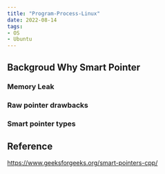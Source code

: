 ```yaml
---
title: "Program-Process-Linux"
date: 2022-08-14
tags:
- OS
- Ubuntu
---
```

## Backgroud Why Smart Pointer
### Memory Leak
### Raw pointer drawbacks
### Smart pointer types
## Reference

https://www.geeksforgeeks.org/smart-pointers-cpp/